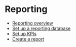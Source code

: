 # Reporting

* [Reporting overview](reporting-overview.md)
* [Set up a reporting database](set-up-a-reporting-database.md)
* [Set up KPIs](set-up-kpis.md)
* [Create a report](create-a-report.md)